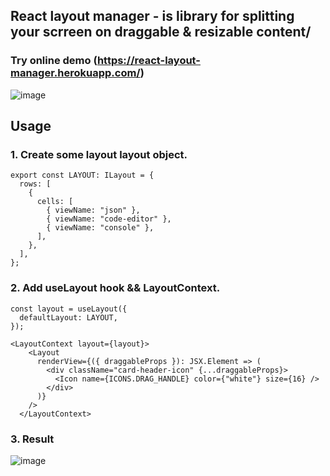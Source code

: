 ## React layout manager - is library for splitting your scrreen on draggable & resizable content/
### Try online demo (https://react-layout-manager.herokuapp.com/)
![image](https://user-images.githubusercontent.com/10614750/230366968-b826feb3-35f5-41c5-a461-c651eb74866c.png)
## Usage
### 1. Create some layout layout object.
```
export const LAYOUT: ILayout = {
  rows: [
    {
      cells: [
        { viewName: "json" },
        { viewName: "code-editor" },
        { viewName: "console" },
      ],
    },
  ],
};
```

### 2. Add useLayout hook && LayoutContext.
```
const layout = useLayout({
  defaultLayout: LAYOUT,
});

<LayoutContext layout={layout}>
    <Layout
      renderView={({ draggableProps }): JSX.Element => (
        <div className="card-header-icon" {...draggableProps}>
          <Icon name={ICONS.DRAG_HANDLE} color={"white"} size={16} />
        </div>
      )}
    />
  </LayoutContext>
```

### 3. Result
![image](https://user-images.githubusercontent.com/10614750/230370032-26a1a2d7-5c4b-4461-a8cb-928afae41e99.png)

